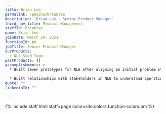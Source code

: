 ```yaml
---
title: Brian Lee
permalink: /people/brianlee
description: "Brian Lee - Senior Product Manager"
third_nav_title: Product Management
staffId: brianlee
name: Brian Lee
joinDate: March 20, 2023
functionId: pm
jobTitle: Senior Product Manager
curProducts:
  - NLB Seed Team
pastProducts: []
accomplishments: >-
  * Built seven prototypes for NLB after aligning on initial problem statements

  * Built relationships with stakeholders in NLB to understand operations and difficulties on the ground
quote: ""
linkedinId: ""

---
```


{% include staff.html staff=page color=site.colors.function-colors.pm %}
